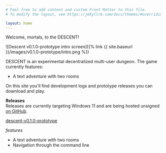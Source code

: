 ```yaml
---
# Feel free to add content and custom Front Matter to this file.
# To modify the layout, see https://jekyllrb.com/docs/themes/#overriding-theme-defaults

layout: home
---
```


Welcome, mortals, to the DESCENT!

![Descent v0.1.0-prototype intro screen]({% link {{ site.baseurl }}/images/v0.1.0-prototype/intro.png %})

DESCENT is an experimental decentralized multi-user dungeon. The game currently features:
- A text adventure with two rooms

On this site you'll find development logs and prototype releases you can download and play.  

**Releases**  
Releases are currently targeting Windows 11 and are being hosted unsigned [on GitHub](https://github.com/christian-westbrook/descent-releases/releases).


<a href="https://github.com/christian-westbrook/descent-releases/releases/download/descent-v0.1.0-prototype/descent-v0.1.0-prototype.zip">descent-v0.1.0-prototype</a>

*features*
- A text adventure with two rooms
- Navigation through the command line
